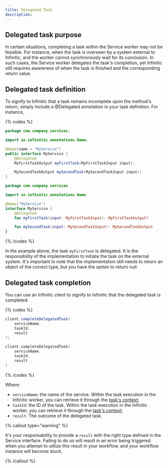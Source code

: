 ```yaml
---
title: Delegated Task
description:
---
```


## Delegated task purpose

In certain situations, completing a task within the Service worker may not be feasible. For instance, when the task is overseen by a system external to Infinitic, and the worker cannot synchronously wait for its conclusion. In such cases, the Service worker delegates the task's completion, yet Infinitic still requires awareness of when the task is finished and the corresponding return value.

## Delegated task definition

To signify to Infinitic that a task remains incomplete upon the method's return, simply include a @Delegated annotation in your task definition. For instance,

{% codes %}

```java
package com.company.services;

import io.infinitic.annotations.Name;

@Name(name = "MyService")
public interface MyService {
    @Delegated
    MyFirstTaskOutput myFirstTask(MyFirstTaskInput input);

    MySecondTaskOutput mySecondTask(MySecondTaskInput input);
}
```

```kotlin
package com.company.services

import io.infinitic.annotations.Name

@Name("MyService")
interface MyService {
    @Delegated
    fun myFirstTask(input: MyFirstTaskInput): MyFirstTaskOutput?

    fun mySecondTask(input: MySecondTaskInput): MySecondTaskOutput
}
```

{% /codes %}

In the example above, the task `myFirstTask` is delegated.  It is the responsibility of the implementation to initiate the task on the external system. It's important to note that the implementation still needs to return an object of the correct type, but you have the option to return null.

## Delegated task completion

You can use an Infinitic client to signify to Infinitic that the delegated task is completed:

{% codes %}

```java
client.completeDelegatedTask(
    serviceName,
    taskId,
    result
);
```

```kotlin
client.completeDelegatedTask(
    serviceName,
    taskId,
    result
)
```

{% /codes %}

Where:

* `serviceName`:  the name of the service. Within the task execution in the Infinitic worker, you can retrieve it through the [task&#39;s context](/docs/services/syntax#task-context);
* `taskId`: the ID of the task. Within the task execution in the Infinitic worker, you can retrieve it through the [task&#39;s context](/docs/services/syntax#task-context);
* `result`: The outcome of the delegated task.

{% callout type="warning"  %}

It's your responsability to provide a `result` with the right type defined in the Service interface. Failing to do so will result in an error being triggered when you attempt to utilize this result in your workflow, and your workflow instance will become stuck.

{% /callout  %}
